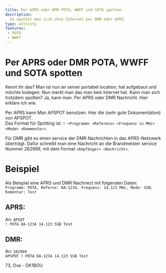 ```yaml
---
title: Per APRS oder DMR POTA, WWFF und SOTA spotten
description: 
  So spottet man sich ohne Internet per DMR oder APRS.
type: activity
features:
 - POTA
 - WWFF
---
```

# Per APRS oder DMR POTA, WWFF und SOTA spotten

Kennt ihr das? Man ist nun an seiner portabel location, hat aufgebaut und möchte loslegen.
Nun merkt man das man kein Internet hat.
Kann man sich trotzdem spotten? Ja, kann man. Per APRS oder DMR Nachricht.
Hier erkläre ich wie.

Per APRS kann Man APSPOT benutzen. Hier die (sehr gute Dokumentation) von APSPOT.  
Das Format für Spotting ist: `! <Programm> <Referenz> <Frequenz in MHz> <Mode> <Kommentar>`.

Für DMR gibt es einen service der DMR Nachrichten in das APRS-Netzwerk überträgt. Dafür schreibt man eine Nachricht an die Brandmeister service Nummer 262999, mit dem Format `<Empfänger> <Nachricht>`.

# Beispiel
Als Beispiel eine APRS und DMR Nachriect mit folgenden Daten:  
`Programm: POTA, Refernz: DA-1234, Frequenz: 14,123 MHz, Mode: SSB, Komentar: Test`

## APRS:
An: `APSOT`  
`! POTA DA-1234 14.123 SSB Test`  

## DMR:
An: `262999`  
`APSPOT ! POTA DA-1234 14.123 SSB Test`  


73, Ove - DK1BOU
